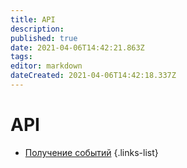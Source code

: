 ```yaml
---
title: API
description: 
published: true
date: 2021-04-06T14:42:21.863Z
tags: 
editor: markdown
dateCreated: 2021-04-06T14:42:18.337Z
---
```


# API
- [Получение событий](./api/get_events)
{.links-list}